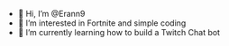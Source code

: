 - 👋 Hi, I’m @Erann9
- 👀 I’m interested in Fortnite and simple coding
- 🌱 I’m currently learning how to build a Twitch Chat bot

<!---
Erann9/Erann9 is a ✨ special ✨ repository because its `README.md` (this file) appears on your GitHub profile.
You can click the Preview link to take a look at your changes.
--->
